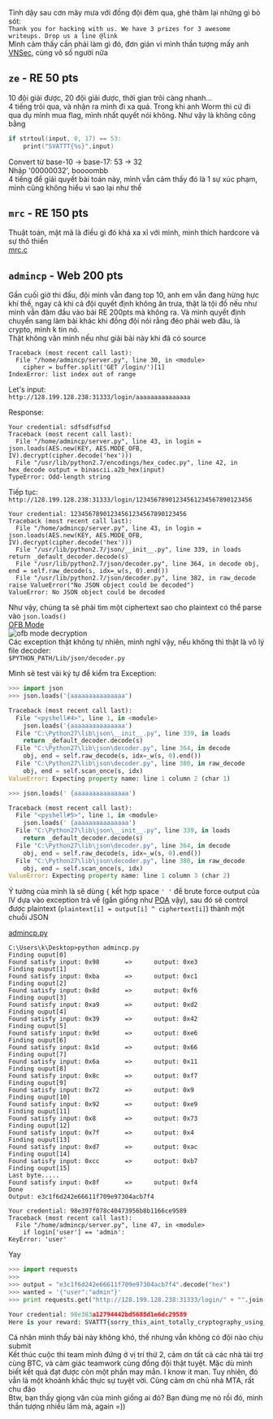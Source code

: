Tỉnh dậy sau cơn mây mưa với đồng đội đêm qua, ghé thăm lại những gì bỏ sót:  
`Thank you for hacking with us. We have 3 prizes for 3 awesome writeups. Drop us a line @link`  
Mình cảm thấy cần phải làm gì đó, đơn giản vì mình thần tượng mấy anh [VNSec](http://www.vnsecurity.net/), cùng vô số người nữa  
## `ze` - RE 50 pts
10 đội giải được, 20 đội giải được, thời gian trôi càng nhanh...  
4 tiếng trôi qua, và nhận ra mình đi xa quá. Trong khi anh Worm thì cứ đi qua dụ mình mua flag, mình nhất quyết nói không. Như vậy là không công bằng  
```c
if strtoul(input, 0, 17) == 53:
	print("SVATTT{%s}",input)
```
Convert từ base-10 → base-17: 53 → 32   
Nhập '00000032', boooombb  
4 tiếng để giải quyết bài toán này, mình vẫn cảm thấy đó là 1 sự xúc phạm, mình cũng không hiểu vì sao lại như thế

## `mrc` - RE 150 pts
Thuật toán, mật mã là điều gì đó khá xa xỉ với mình, mình thích hardcore và sự thô thiển  
[mrc.c](https://gist.github.com/khtq/c82f7879c228295cdea2d1bc21aaf58b)

## `admincp` - Web 200 pts
Gần cuối giờ thi đấu, đội mình vẫn đang top 10, anh em vẫn đang hừng hực khí thế, ngay cả khi cả đội quyết định không ăn trưa, thật là tội đồ nếu như mình vẫn đâm đầu vào bài RE 200pts mà không ra. Và mình quyết định chuyển sang làm bài khác khi đồng đội nói rằng đéo phải web đâu, là crypto, mình k tin nó.   
Thật không văn minh nếu như giải bài này khi đã có source

    Traceback (most recent call last):
      File "/home/admincp/server.py", line 30, in <module>
        cipher = buffer.split('GET /login/')[1]
    IndexError: list index out of range

Let's input:  
`http://128.199.128.238:31333/login/aaaaaaaaaaaaaaa`
    
Response:    

	Your credential: sdfsdfsdfsd
	Traceback (most recent call last):
	  File "/home/admincp/server.py", line 43, in login = json.loads(AES.new(KEY, AES.MODE_OFB, IV).decrypt(cipher.decode('hex')))
	  File "/usr/lib/python2.7/encodings/hex_codec.py", line 42, in hex_decode output = binascii.a2b_hex(input)
	TypeError: Odd-length string    

Tiếp tục:  
`http://128.199.128.238:31333/login/12345678901234561234567890123456`

	Your credential: 12345678901234561234567890123456
	Traceback (most recent call last):
   	  File "/home/admincp/server.py", line 43, in login = json.loads(AES.new(KEY, AES.MODE_OFB, IV).decrypt(cipher.decode('hex')))
	  File "/usr/lib/python2.7/json/__init__.py", line 339, in loads return _default_decoder.decode(s)
	  File "/usr/lib/python2.7/json/decoder.py", line 364, in decode obj, end = self.raw_decode(s, idx=_w(s, 0).end())
	  File "/usr/lib/python2.7/json/decoder.py", line 382, in raw_decode raise ValueError("No JSON object could be decoded")
	ValueError: No JSON object could be decoded
	
Như vậy, chúng ta sẽ phải tìm một ciphertext sao cho plaintext có thể parse vào `json.loads()`  
[OFB Mode](https://en.wikipedia.org/wiki/Block_cipher_mode_of_operation#Output_Feedback_.28OFB.29)  
![ofb mode decryption](https://upload.wikimedia.org/wikipedia/commons/f/f5/OFB_decryption.svg)    
Các exception thật không tự nhiên, mình nghĩ vậy, nếu không thì thật là vô lý  
file decoder:  
`$PYTHON_PATH/Lib/json/decoder.py`

Mình sẽ test vài ký tự để kiểm tra Exception:
```python
>>> import json
>>> json.loads('{aaaaaaaaaaaaaaa')

Traceback (most recent call last):
  File "<pyshell#4>", line 1, in <module>
	json.loads('{aaaaaaaaaaaaaaa')
  File "C:\Python27\lib\json\__init__.py", line 339, in loads
	return _default_decoder.decode(s)
  File "C:\Python27\lib\json\decoder.py", line 364, in decode
	obj, end = self.raw_decode(s, idx=_w(s, 0).end())
  File "C:\Python27\lib\json\decoder.py", line 380, in raw_decode
	obj, end = self.scan_once(s, idx)
ValueError: Expecting property name: line 1 column 2 (char 1)

>>> json.loads(' {aaaaaaaaaaaaaaa')

Traceback (most recent call last):
  File "<pyshell#5>", line 1, in <module>
	json.loads(' {aaaaaaaaaaaaaaa')
  File "C:\Python27\lib\json\__init__.py", line 339, in loads
	return _default_decoder.decode(s)
  File "C:\Python27\lib\json\decoder.py", line 364, in decode
	obj, end = self.raw_decode(s, idx=_w(s, 0).end())
  File "C:\Python27\lib\json\decoder.py", line 380, in raw_decode
	obj, end = self.scan_once(s, idx)
ValueError: Expecting property name: line 1 column 3 (char 2)
```
Ý tưởng của mình là sẽ dùng `{` kết hợp space `' '` để brute force output của IV dựa vào exception trả về (gần giống như [POA](https://en.wikipedia.org/wiki/Padding_oracle_attack) vậy), sau đó sẽ control được plaintext (`plaintext[i] = output[i] ^ ciphertext[i]`) thành một chuỗi JSON  

[admincp.py](https://gist.github.com/khtq/d5df3ae31426d4107c9efaf34c75859f)
    
	C:\Users\k\Desktop>python admincp.py
	Finding ouput[0]
	Found satisfy input: 0x98       =>      output: 0xe3
	Finding ouput[1]
	Found satisfy input: 0xba       =>      output: 0xc1
	Finding ouput[2]
	Found satisfy input: 0x8d       =>      output: 0xf6
	Finding ouput[3]
	Found satisfy input: 0xa9       =>      output: 0xd2
	Finding ouput[4]
	Found satisfy input: 0x39       =>      output: 0x42
	Finding ouput[5]
	Found satisfy input: 0x9d       =>      output: 0xe6
	Finding ouput[6]
	Found satisfy input: 0x1d       =>      output: 0x66
	Finding ouput[7]
	Found satisfy input: 0x6a       =>      output: 0x11
	Finding ouput[8]
	Found satisfy input: 0x8c       =>      output: 0xf7
	Finding ouput[9]
	Found satisfy input: 0x72       =>      output: 0x9
	Finding ouput[10]
	Found satisfy input: 0x92       =>      output: 0xe9
	Finding ouput[11]
	Found satisfy input: 0x8        =>      output: 0x73
	Finding ouput[12]
	Found satisfy input: 0x7f       =>      output: 0x4
	Finding ouput[13]
	Found satisfy input: 0xd7       =>      output: 0xac
	Finding ouput[14]
	Found satisfy input: 0xcc       =>      output: 0xb7
	Finding ouput[15]
	Last byte.....
	Found satisfy input: 0x8f       =>      output: 0xf4
	Done
	Output: e3c1f6d242e66611f709e97304acb7f4

	Your credential: 98e397f078c40473956b8b1166ce9589
	Traceback (most recent call last):
	  File "/home/admincp/server.py", line 47, in <module>
		if login['user'] == 'admin':
	KeyError: 'user'    
	
Yay
```python
>>> import requests
>>> 
>>> output = "e3c1f6d242e66611f709e97304acb7f4".decode("hex")
>>> wanted = '{"user":"admin"}'
>>> print requests.get("http://128.199.128.238:31333/login/" + "".join([chr(ord(x) ^ ord(y)) for x,y in zip(output, wanted)]).encode("hex")).content

Your credential: 98e383a12794442bd5688d1e6dc29589
Here is your reward: SVATTT{sorry_this_aint_totally_cryptography_using_crypto_w1sely_btw}
```  
Cá nhân mình thấy bài này không khó, thế nhưng vẫn không có đội nào chịu submit  
Kết thúc cuộc thi team mình đứng ở vị trí thứ 2, cảm ơn tất cả các nhà tài trợ cùng BTC, và cảm giác teamwork cùng đồng đội thật tuyệt. Mặc dù mình biết kết quả đạt được còn một phần may mắn. I know it man. Tuy nhiên, đó vẫn là một khoảnh khắc thực sự tuyệt vời. Cũng cảm ơn chủ nhà MTA, rất chu đáo  
Btw, bạn thấy giọng văn của mình giống ai đó? Bạn đúng mẹ nó rồi đó, mình thần tượng nhiều lắm mà, again =))
